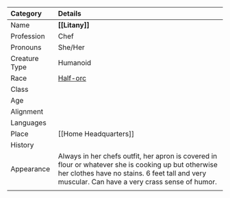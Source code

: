 | Category      | Details                                                                                                                                                                                                |
| :------------ | :----------------------------------------------------------------------------------------------------------------------------------------------------------------------------------------------------- |
| Name          | **[[Litany]]**                                                                                                                                                                                         |
| Profession    | Chef                                                                                                                                                                                                   |
| Pronouns      | She/Her                                                                                                                                                                                                |
| Creature Type | Humanoid                                                                                                                                                                                               |
| Race          | [Half-orc](https://dnd5e.wikidot.com/lineage:half-orc)                                                                                                                                                 |
| Class         |                                                                                                                                                                                                        |
| Age           |                                                                                                                                                                                                        |
| Alignment     |                                                                                                                                                                                                        |
| Languages     |                                                                                                                                                                                                        |
| Place         | [[Home Headquarters]]                                                                                                                                                                                  |
| History       |                                                                                                                                                                                                        |
| Appearance    | Always in her chefs outfit, her apron is covered in flour or whatever she is cooking up but otherwise her clothes have no stains. 6 feet tall and very muscular. Can have a very crass sense of humor. |
|               |                                                                                                                                                                                                        |
